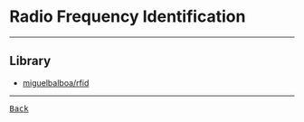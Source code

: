 # Radio Frequency Identification

---

## Library

- [miguelbalboa/rfid](https://github.com/miguelbalboa/rfid)

---

[<kbd> Back </kbd>](./../readme.md)
